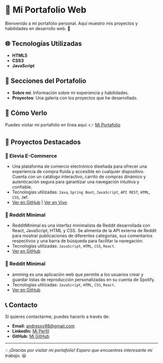 # 🎨 Mi Portafolio Web

Bienvenido a mi portafolio personal. Aquí muestro mis proyectos y habilidades en desarrollo web. 🚀

## 🌐 Tecnologías Utilizadas

- **HTML5**
- **CSS3**
- **JavaScript**

## 📂 Secciones del Portafolio

- **Sobre mí**: Información sobre mi experiencia y habilidades.
- **Proyectos**: Una galería con los proyectos que he desarrollado.

## 🚀 Cómo Verlo

Puedes visitar mi portafolio en línea aquí:
👉 [Mi Portafolio](https://andresgomezv.github.io/portfolio-2025/)

## 📌 Proyectos Destacados

### 📌 Elevia E-Commerce
- Una plataforma de comercio electrónico diseñada para ofrecer una experiencia de compra fluida y accesible en cualquier dispositivo. Cuenta con un catálogo interactivo, carrito de compras dinámico y autenticación segura para garantizar una navegación intuitiva y confiable.
- Tecnologías utilizadas: `Java`, `Spring Boot`, `JavaScript`, `API REST`, `HTML`, `CSS`, `JWT`.
- [Ver en GitHub](https://github.com/JaviSGalindo/Generation-7-Final-Proyect) | [Ver en Vivo](https://javisgalindo.github.io/Generation-7-Final-Proyect/)

### 📌 Reddit Minimal
- RedditMinimal es una interfaz minimalista de Reddit desarrollada con React, JavaScript, HTML y CSS. Se alimenta de la API externa de Reddit para mostrar publicaciones de diferentes categorías, sus comentarios respectivos y una barra de búsqueda para facilitar la navegación.
- Tecnologías utilizadas: `JavaScript`, `HTML`, `CSS`, `React`.
- [Ver en GitHub](https://github.com/AndresGomezV/reddit-minimal)

### 📌 Reddit Minimal
- amming es una aplicación web que permite a los usuarios crear y guardar listas de reproducción personalizadas en su cuenta de Spotify. 
- Tecnologías utilizadas: `JavaScript`, `HTML`, `CSS`, `React`.
- [Ver en GitHub](https://github.com/AndresGomezV/jamming)


## 📞 Contacto

Si quieres contactarme, puedes hacerlo a través de:
- **Email:** [andresxv98@gmail.com](mailto:andresxv98@gmail.com)
- **LinkedIn:** [Mi Perfil](https://www.linkedin.com/in/andresgomezvasquez)
- **GitHub:** [Mi GitHub](https://github.com/AndresGomezV)

---
💡 *¡Gracias por visitar mi portafolio! Espero que encuentres interesante mi trabajo.* 😃

